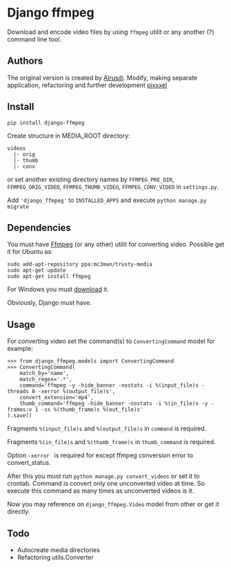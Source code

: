 # Django ffmpeg

Download and encode video files by using `ffmpeg` utilit or any another (?) command line tool.

## Authors

The original version is created by [Alrusdi](https://github.com/alrusdi/).
Modify, making separate application, refactoring and further development [pixxxel](https://github.com/pixxxel/)

## Install

```shell
pip install django-ffmpeg
```

Create structure in MEDIA_ROOT directory:

```
videos
  |- orig
  |- thumb
  |- conv
```
or set another existing directory names by `FFMPEG_PRE_DIR`, `FFMPEG_ORIG_VIDEO`,
`FFMPEG_THUMB_VIDEO`, `FFMPEG_CONV_VIDEO` in `settings.py`.

Add `'django_ffmpeg'` to `INSTALLED_APPS` and execute `python manage.py migrate`

## Dependencies

You must have [Ffmpeg](https://ffmpeg.org/) (or any other) utilit for converting video.
Possible get it for Ubuntu as:

```shell
sudo add-apt-repository ppa:mc3man/trusty-media
sudo apt-get update
sudo apt-get install ffmpeg
```

For Windows you must [download](https://www.ffmpeg.org/download.html) it.

Obviously, Django must have.

## Usage

For converting video set the command(s) to `ConvertingCommand` model
for example:

```shell
>>> from django_ffmpeg.models import ConvertingCommand
>>> ConvertingCommand(
	match_by='name',
	match_regex='.*',
	command='ffmpeg -y -hide_banner -nostats -i %(input_file)s -threads 0 -xerror %(output_file)s',
	convert_extension='mp4',
	thumb_command='ffmpeg -hide_banner -nostats -i %(in_file)s -y -frames:v 1 -ss %(thumb_frame)s %(out_file)s'
).save()
```

Fragments `%(input_file)s` and `%(output_file)s` in `command` is required.

Fragments `%(in_file)s` and `%(thumb_frame)s` in `thumb_command` is required.

Option `-xerror ` is required for except ffmpeg conversion error to convert_status.

After this you must run `python manage.py convert_videos` or set it to crontab.
Command is convert only one unconverted video at time.
So execute this command as many times as unconverted videos is it.

Now you may reference on `django_ffmpeg.Video` model from other or get it directly.

## Todo
* Autocreate media directories
* Refactoring utils.Converter
